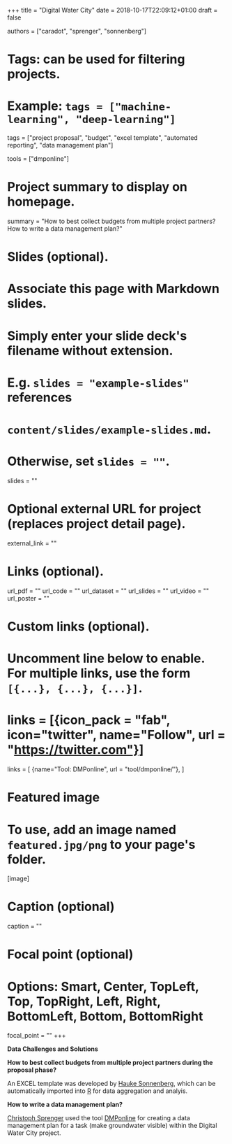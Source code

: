+++
title = "Digital Water City"
date = 2018-10-17T22:09:12+01:00
draft = false

authors = ["caradot", "sprenger", "sonnenberg"]

# Tags: can be used for filtering projects.
# Example: `tags = ["machine-learning", "deep-learning"]`
tags = ["project proposal", "budget", "excel template", "automated reporting", 
"data management plan"]

tools = ["dmponline"]

# Project summary to display on homepage.
summary = "How to best collect budgets from multiple project partners? How to write a data management plan?"

# Slides (optional).
#   Associate this page with Markdown slides.
#   Simply enter your slide deck's filename without extension.
#   E.g. `slides = "example-slides"` references 
#   `content/slides/example-slides.md`.
#   Otherwise, set `slides = ""`.
slides = ""

# Optional external URL for project (replaces project detail page).
external_link = ""

# Links (optional).
url_pdf = ""
url_code = ""
url_dataset = ""
url_slides = ""
url_video = ""
url_poster = ""

# Custom links (optional).
#   Uncomment line below to enable. For multiple links, use the form `[{...}, {...}, {...}]`.
# links = [{icon_pack = "fab", icon="twitter", name="Follow", url = "https://twitter.com"}]
links = [
 {name="Tool: DMPonline", url = "tool/dmponline/"},
]

# Featured image
# To use, add an image named `featured.jpg/png` to your page's folder. 
[image]
  # Caption (optional)
  caption = ""

  # Focal point (optional)
  # Options: Smart, Center, TopLeft, Top, TopRight, Left, Right, BottomLeft, Bottom, BottomRight
  focal_point = ""
+++

**Data Challenges and Solutions** 

**How to best collect budgets from multiple project partners during the proposal phase?**

An EXCEL template was developed by [Hauke Sonnenberg](../../authors/matzinger/), which can be automatically imported into [R](../../tool/r/) for data aggregation and analyis. 

**How to write a data management plan?**

[Christoph Sprenger](../../authors/sprenger/) used the tool [DMPonline](../../tool/dmponline/) for creating a data management plan for a task (make groundwater visible) within the Digital Water City project.




